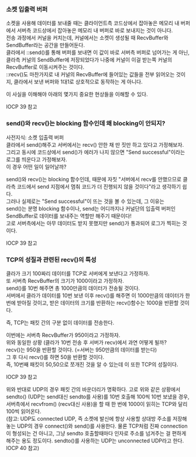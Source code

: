
### 소켓 입출력 버퍼  
소켓을 사용해 데이터를 보내줄 때는 클라이언트측 코드상에서 잡아놓은 메모리 내 버퍼에서 서버측 코드상에서 잡아놓은 메모리 내 버퍼로 바로 보내지는 것이 아니다.  
전송 과정에서 커널을 커치는데, 커널에서는 소켓이 생성될 때 RecvBuffer와 SendBuffer라는 공간을 만들어둔다.  
클라에서 ::send()를 통해 버퍼를 보내면 이 값이 바로 서버측 버퍼로 넘어가는 게 아닌, 클라측 커널의 SendBuffer에 저장되었다가 나중에 커널이 이걸 받는쪽 커널의 RecvBuffer로 이동시켜주는 것이다.  
::recv()도 마찬가지로 내 커널의 RecvBuffer에 들어있는 값들을 전부 읽어오는 것이지, 클라에서 보낸 버퍼와 1대1로 상호적으로 동작하는 게 아니다.  

이 사실을 이해해야 아래의 몇가지 중요한 현상들을 이해할 수 있다.  

IOCP 39 참고

### send()와 recv()는 blocking 함수인데 왜 blocking이 안되지?  
사전지식: 소켓 입출력 버퍼  
클라에서 send()해주고 서버에서는 recv() 안한 채 딴 짓만 하고 있다고 가정해보자.  
그리고 동시에 코드상에서 send()가 에러가 나지 않으면 "Send successful"이라는 로그를 띄운다고 가정해보자.  
이 경우 어떤 일이 일어날까?  

send()와 recv()는 blocking 함수인데, 때문에 자칫 "서버에서 recv를 안했으므로 클라측 코드에서 send 지점에서 멈춰 코드가 더 진행되지 않을 것이다"라고 생각하기 쉽다.  
그러나 실제로는 "Send successful"이 뜨는 것을 볼 수 있는데, 그 이유는  
send()는 분명 blocking 함수이나, send는 어디까지나 커널단의 입출력 버퍼인 SendBuffer로 데이터를 보내주는 역할만 해주기 때문이다!  
고로 서버측에서는 아무 데이터도 받지 못했지만 send()가 통과되어 로그가 찍히는 것이다.  

IOCP 39 참고  
  
### TCP의 성질과 관련된 recv()의 특성  
클라가 크기 100짜리 데이터를 TCP로 서버에게 보낸다고 가정하자.  
또 서버측 RecvBuffer의 크기가 1000이라고 가정하자.  
send()를 10번 해주면 총 1000만큼의 데이터가 전송될 것이다.  
서버에서 클라가 데이터를 10번 보낸 이후 recv()를 해주면 이 1000만큼의 데이터가 한 번에 받아질 것이고, 받은 데이터의 크기를 반환하는 recv()함수는 1000을 반환할 것이다.  

즉, TCP는 패킷 간의 구분 없이 데이터를 전송한다.  

이번에는 서버측 RecvBuffer가 950이라고 가정하자.  
위와 동일한 상황 (클라가 10번 전송 후 서버가 recv)에서 과연 어떻게 될까?  
recv()는 950을 반환할 것이다. (=서버는 950만큼의 데이터를 받는다)  
그 후 다시 recv()를 하면 50을 반환할 것이다.  
즉, 10번째 패킷이 50,50으로 쪼개진 것을 알 수 있는데 이 또한 TCP의 성질이다.  

IOCP 39 참고  

위와 반대로 UDP의 경우 패킷 간의 바운더리가 명확하다. 고로 위와 같은 상황에서 sendto() (UDP는 send대신 sendto를 사용)를 10번 호출해 100씩 10번 보냈을 경우,  
서버측에서 recvfrom() (recv대신 사용)을 할 때 한 번에 1000이 읽히는 TCP와 달리 100씩 읽어온다.  
(참고: UDP도 connected UDP, 즉 소켓에 발신에 항상 사용할 상대방 주소를 저장해놓는 UDP의 경우 connect()와 send()를 사용한다. 물론 TCP처럼 진짜 connection이 형성되는 건 아니고, 그냥 sendto 호출할때마다 인자로 주소를 넘겨주는 걸 편하게 해주는 용도 정도이다. sendto()를 사용하는 UDP는 unconnected UDP라고 한다. IOCP 40 참고)  

